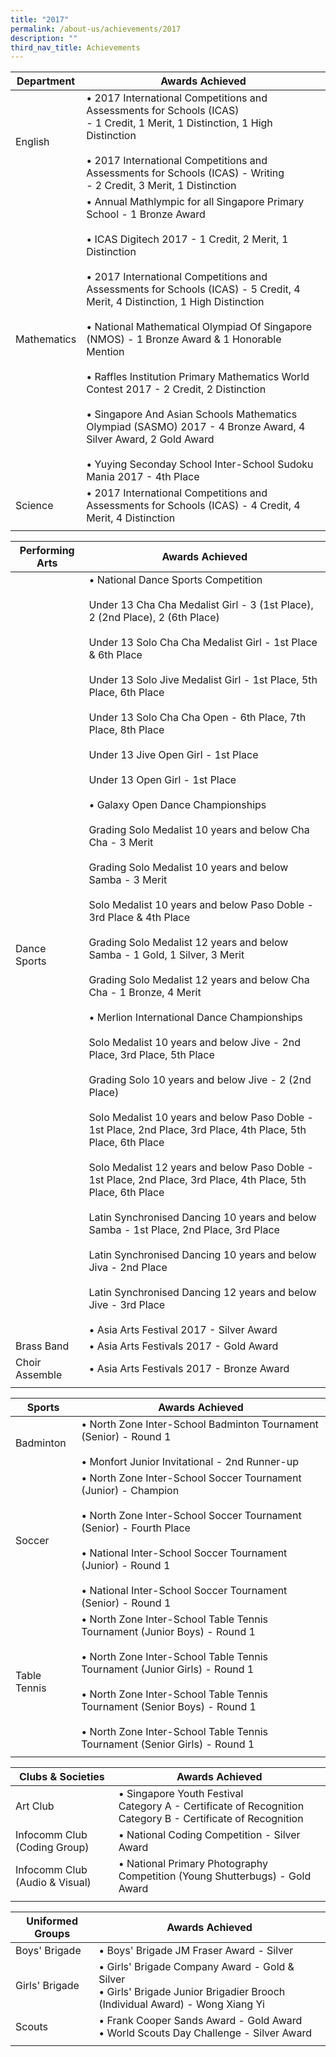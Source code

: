 ```yaml
---
title: "2017"
permalink: /about-us/achievements/2017
description: ""
third_nav_title: Achievements
---
```

| Department | Awards Achieved |
|---|---|
|  English | • 2017 International Competitions and Assessments for Schools (ICAS)<br>- 1 Credit, 1 Merit, 1 Distinction, 1 High Distinction<br><br>• 2017 International Competitions and Assessments for Schools (ICAS) - Writing<br>- 2 Credit, 3 Merit, 1 Distinction |
| Mathematics | • Annual Mathlympic for all Singapore Primary School - 1 Bronze Award<br><br>• ICAS Digitech 2017 - 1 Credit, 2 Merit, 1 Distinction<br><br>• 2017 International Competitions and Assessments for Schools (ICAS) - 5 Credit, 4 Merit, 4 Distinction, 1 High Distinction<br><br>• National Mathematical Olympiad Of Singapore (NMOS) - 1 Bronze Award & 1 Honorable Mention<br><br>• Raffles Institution Primary Mathematics World Contest 2017 - 2 Credit, 2 Distinction<br><br>• Singapore And Asian Schools Mathematics Olympiad (SASMO) 2017 - 4 Bronze Award, 4 Silver Award, 2 Gold Award<br><br>• Yuying Seconday School Inter-School Sudoku Mania 2017 - 4th Place<br> |
| Science | • 2017 International Competitions and Assessments for Schools (ICAS) - 4 Credit, 4 Merit, 4 Distinction |
| | |

| Performing Arts | Awards Achieved |
|---|---|
| Dance Sports | • National Dance Sports Competition <br><br>Under 13 Cha Cha Medalist Girl - 3 (1st Place), 2 (2nd Place), 2 (6th Place)<br><br> Under 13 Solo Cha Cha Medalist Girl - 1st Place & 6th Place<br><br>Under 13 Solo Jive Medalist Girl - 1st Place, 5th Place, 6th Place<br><br>Under 13 Solo Cha Cha Open - 6th Place, 7th Place, 8th Place<br><br>Under 13 Jive Open Girl - 1st Place<br><br>Under 13 Open Girl - 1st Place<br><br>• Galaxy Open Dance Championships<br><br>Grading Solo Medalist 10 years and below Cha Cha - 3 Merit<br><br>Grading Solo Medalist 10 years and below Samba - 3 Merit<br><br>Solo Medalist 10 years and below Paso Doble - 3rd Place & 4th Place<br><br>Grading Solo Medalist 12 years and below Samba - 1 Gold, 1 Silver, 3 Merit<br><br>Grading Solo Medalist 12 years and below Cha Cha - 1 Bronze, 4 Merit<br><br>• Merlion International Dance Championships<br><br>Solo Medalist 10 years and below Jive - 2nd Place, 3rd Place, 5th Place<br><br>Grading Solo 10 years and below Jive - 2 (2nd Place)<br><br>Solo Medalist 10 years and below Paso Doble - 1st Place, 2nd Place, 3rd Place, 4th Place, 5th Place, 6th Place<br><br>Solo Medalist 12 years and below Paso Doble - 1st Place, 2nd Place, 3rd Place, 4th Place, 5th Place, 6th Place<br><br>Latin Synchronised Dancing 10 years and below Samba - 1st Place, 2nd Place, 3rd Place<br><br>Latin Synchronised Dancing 10 years and below Jiva - 2nd Place<br><br>Latin Synchronised Dancing 12 years and below Jive - 3rd Place<br><br>• Asia Arts Festival 2017 - Silver Award |
| Brass Band | • Asia Arts Festivals 2017 - Gold Award |
|  Choir Assemble | • Asia Arts Festivals 2017 - Bronze Award  |
| | |

| Sports | Awards Achieved |
|---|---|
| Badminton | • North Zone Inter-School Badminton Tournament (Senior) - Round 1<br><br>• Monfort Junior Invitational - 2nd Runner-up |
| Soccer | • North Zone Inter-School Soccer Tournament (Junior) - Champion<br><br>• North Zone Inter-School Soccer Tournament<br>(Senior) - Fourth Place<br><br>• National Inter-School Soccer Tournament (Junior) - Round 1<br><br>• National Inter-School Soccer Tournament (Senior) - Round 1 |
|  Table Tennis | • North Zone Inter-School Table Tennis Tournament (Junior Boys) - Round 1<br><br>• North Zone Inter-School Table Tennis Tournament (Junior Girls) - Round 1<br><br>• North Zone Inter-School Table Tennis Tournament (Senior Boys) - Round 1<br><br>• North Zone Inter-School Table Tennis Tournament (Senior Girls) - Round 1 |
| | |

| Clubs & Societies | Awards Achieved |
|---|---|
| Art Club | • Singapore Youth Festival<br>Category A - Certificate of Recognition<br>Category B - Certificate of Recognition |
| Infocomm Club (Coding Group) | • National Coding Competition - Silver Award |
|  Infocomm Club (Audio & Visual) | • National Primary Photography Competition (Young Shutterbugs) - Gold Award  |
| | |

| Uniformed Groups | Awards Achieved |
|---|---|
| Boys' Brigade | • Boys' Brigade JM Fraser Award - Silver |
| Girls' Brigade | • Girls' Brigade Company Award - Gold & Silver <br>• Girls' Brigade Junior Brigadier Brooch (Individual Award) - Wong Xiang Yi<br> |
|  Scouts | • Frank Cooper Sands Award - Gold Award<br>• World Scouts Day Challenge - Silver Award  |
| | |